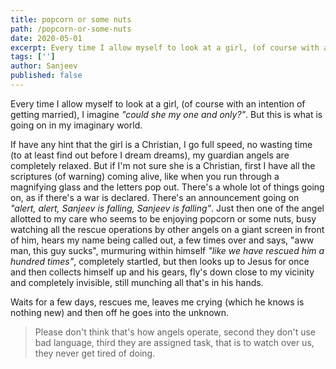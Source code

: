 ```yaml
---
title: popcorn or some nuts
path: /popcorn-or-some-nuts
date: 2020-05-01
excerpt: Every time I allow myself to look at a girl, (of course with an intention of getting married), I imagine _"could she my one and only?"_. But this is what is going on in my imaginary world.
tags: ['']
author: Sanjeev
published: false
---
```


Every time I allow myself to look at a girl, (of course with an intention of getting married), I imagine _"could she my one and only?"_. But this is what is going on in my imaginary world.

If have any hint that the girl is a Christian, I go full speed, no wasting time (to at least find out before I dream dreams), my guardian angels are completely relaxed. But if I'm not sure she is a Christian, first I have all the scriptures (of warning) coming alive, like when you run through a magnifying glass and the letters pop out. There's a whole lot of things going on, as if there's a war is declared. There's an announcement going on _"alert, alert, Sanjeev is falling, Sanjeev is falling"_. Just then one of the angel allotted to my care who seems to be enjoying popcorn or some nuts, busy watching all the rescue operations by other angels on a giant screen in front of him, hears my name being called out, a few times over and says, "aww man, this guy sucks", murmuring within himself _"like we have rescued him a hundred times"_, completely startled, but then looks up to Jesus for once and then collects himself up and his gears, fly's down close to my vicinity and completely invisible, still munching all that's in his hands.

Waits for a few days, rescues me, leaves me crying (which he knows is nothing new) and then off he goes into the unknown.

> Please don't think that's how angels operate, second they don't use bad language, third they are assigned task, that is to watch over us, they never get tired of doing.
<!-- Imagine there's rejoicing over repentance of one sinner. They do eat when invited but not popcorns. When the angel of the Lord went to rescue Lot, they were invited to eat. The reason they are in heaven is because there is no uncleanness in them I guess. You cannot be in the presence of a Holy God with any of your unholiness. -->
